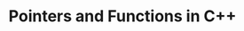 ---
id: c++-pointers-and-functions
title: Pointers and Functions in C++
sidebar_label: Pointers and Functions in C++
sidebar_position: 3
tags:
  [
    c++,
    programming,
    pointers and functions,
    c++ pointers,
    c++ functions
  ]
description: In this tutorial, we'll delve into pointers and functions in C++. We'll explore how to pass pointers to functions, use pointers as function parameters, and return pointers from functions. Understanding how pointers and functions interact is essential for dynamic memory allocation, efficient parameter passing, and advanced data manipulation in C++. By mastering pointers and functions, you'll elevate your C++ programming skills to a new level.
---